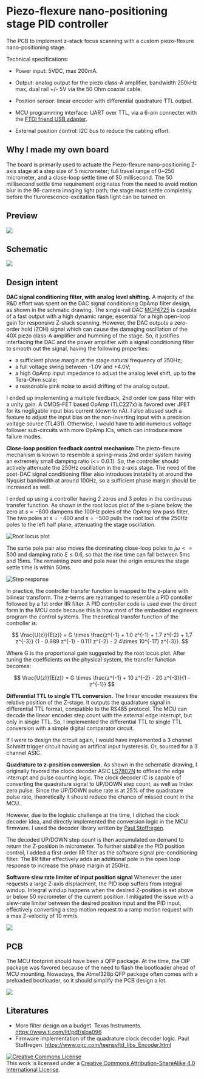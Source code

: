 # Piezo-flexure nano-positioning stage PID controller

The PCB to implement z-stack focus scanning with a custom piezo-flexure nano-positioning stage.

Technical specifications:

* Power input: 5VDC, max 200mA.

* Output: analog output for the piezo class-A amplifier,
  bandwidth 250kHz max, dual rail +/- 5V via the 50 Ohm coaxial cable.

* Position sensor: linear encoder with differential quadrature TTL output.

* MCU programming interface: UART over TTL, via a 6-pin connecter with the [FTDI
  friend USB adapter](https://www.adafruit.com/product/284).

* External position control: I2C bus to reduce the cabling effort.

## Why I made my own board

The board is primarily used to actuate the Piezo-flexure nano-positioning Z-axis stage
at a step size of 5 micrometer; full travel range of 0~250
micrometer, and a close-loop settle time of 50 millisecond. The 50 millisecond
settle time requirement originates from the need to avoid motion blur in the
96-camera imaging light path; the stage must settle completely before the
flurorescence-excitation flash light can be turned on.

## Preview

![](preview.jpg)

## Schematic

![](schematic.png)

## Design intent

**DAC signal conditioning filter, with analog level shifting.** A majority of
the R&D effort was spent on the DAC signal conditioning OpAmp filter design, as
shown in the schmatic drawing. The single-rail DAC
[MCP4725](https://www.adafruit.com/product/935) is capable of a fast output with
a high dynamic range; essential for a high open-loop gain for responsive Z-stack
scanning. However, the DAC outputs a zero-order hold (ZOH) signal which can cause the damaging
oscillation of the 40X piezo class-A amplifier and humming of the stage. So, it
justifies interfacing the DAC and the power amplifier with a signal conditioning
filter to smooth out the signal, having the following properties:

* a sufficient phase margin at the stage natural frequency of 250Hz;
* a full voltage swing between -1.0V and +4.0V;
* a high OpAmp input impedance to adjust the analog level shift, up to the Tera-Ohm scale;
* a reasonable pink noise to avoid drifting of the analog output.

I ended up implementing a multiple feedback, 2nd order low pass filter with a
unity gain. A CMOS-FET based OpAmp (TLC227x) is favored over JFET for its
negligable input bias current (down to nA). I also abused such a feature to
adjust the input bias on the non-inverting input with a precision voltage source
(TL431). Otherwise, I would have to add numerous voltage follower
sub-circuits with more OpAmp ICs, which can introduce more failure modes.

**Close-loop position feedback control mechanism** The piezo-flexure mechanism
is known to resemble a spring-mass 2nd order system having an extremely small
damping ratio (<= 0.0.1). So, the controller should actively attenuate the 250Hz
oscillation in the z-axis stage. The need of the post-DAC signal conditioning
filter also introduces instability at around the Nyquist bandwidth at around
100Hz, so a sufficient phase margin should be increased as well.

I ended up using a controller having 2 zeros and 3 poles in the continuous
transfer function. As shown in the root locus plot of the s-plane below, the
zero at $s=-800$ dampens the 100Hz poles of the OpAmp low pass filter. The two
poles at $s=-400$ and $s=-500$ pulls the root loci of the 250Hz poles to the
left half plane, attenuating the stage oscillation. 

![Root locus plot](control_model/root_locus_ct.png)

The same pole pair also moves the dominating close-loop poles to $j\omega <=
500$ and damping ratio $\xi \leq 0.6$, so that the rise time can fall between
5ms and 15ms. The remaining zero and pole near the origin ensures the stage
settle time is within 50ms.

![Step response](control_model/step_response_dt.png)

In practice, the controller transfer function is mapped to the z-plane with
bilinear transform. The z-terms are rearranged to resemble a PID contoller
followed by a 1st order IIR filter. A PID controller code is used over the
direct form in the MCU code because this is how most of the embedded engineers
program the control systems. The theoretical transfer function of the controller is:

$$
\frac{U(z)}{E(z)} = 
G \times
\frac{z^{-1} + 1.0 z^{-1} + 1.7 z^{-2} + 1.7 z^{-3}}
{1 - 0.889 z^{-1} - 0.111 z^{-2} - 2.4\times 10^{-17} z^{-3}}.
$$

Where G is the proportional gain suggested by the root locus plot.
After tuning the coefficients on the physical
system, the transfer function becomes:

$$
\frac{U(z)}{E(z)} = 
G \times
\frac{z^{-1} + 10 z^{-2} - 20 z^{-3}}{1 - z^{-1}}
$$

**Differential TTL to single TTL conversion.** The linear encoder measures the
relative position of the Z-stage. It outputs the quadrature signal in
differential TTL format, compatible to the RS485 protocol. The MCU can decode the
linear encoder step count with the external edge interrupt, but only in single
TTL. So, I implemented the differential TTL to single TTL conversion with a
simple digital comparator circuit.

If I were to design the circuit again, I would have implemented a 3 channel
Schmitt trigger circuit having an artifical input hysteresis. Or, sourced for a
3 channel ASIC.

**Quadrature to z-position conversion.** As shown in the schematic drawing, I
originally favored the clock decoder ASIC
[LS7802N](https://www.anaheimautomation.com/manuals/ics/L010543%20-%20LSI-LS7082N.pdf)
to offload the edge interrupt and pulse counting logic. The clock decoder IC is
capable of converting the quadrature signal to UP/DOWN step count, as well as
Index zero pulse. Since the UP/DOWN pulse rate is at 25% of the quadrature pulse
rate, theoretically it should reduce the chance of missed count in the MCU..

However, due to the logistic challenge at the time, I ditched the clock decoder
idea, and directly implemented the conversion logic in the MCU firmware. I used
the decoder library written by [Paul
Stoffregen](https://github.com/PaulStoffregen/Encoder).

The decoded UP/DOWN step count is then accumulated on demand to return the
Z-position in micrometer. To further stabilize the PID position control, I added
a first-order IIR filter as the software signal pre-conditioning filter. The IIR
filter effectively adds an additional pole in the open loop response to increase
the phase margin at 250Hz.

**Software slew rate limiter of input position signal** Whenever the user
requests a large Z-axis displacment, the PID loop suffers from integral windup.
Integral windup happens when the desired Z-position is set above or below 50
micrometer of the current position. I mitigated the issue with a slew-rate
limiter between the desired position input and the PID input, effectively
converting a step motion request to a ramp motion request with a max Z-velocity
of 10 mm/s.

![](ramp-response-50micron.png)

## PCB

The MCU footprint should have been a QFP package. At the time, the DIP package
was favored because of the need to flash the bootloader ahead of MCU mounting.
Nowadays, the Atmel328p QFP package often comes with a preloaded bootloader,
so it should simplify the PCB design a lot.

![](pcb-routing.png)

## Literatures

* More filter design on a budget. Texas Instruments. https://www.ti.com/lit/pdf/sloa096
* Firmware implementation of the quadrature clock decoder logic. Paul Stoffregen. https://www.pjrc.com/teensy/td_libs_Encoder.html

<a rel="license" href="http://creativecommons.org/licenses/by-sa/4.0/"><img
alt="Creative Commons License" style="border-width:0"
src="https://i.creativecommons.org/l/by-sa/4.0/88x31.png" /></a><br />This work
is licensed under a <a rel="license"
href="http://creativecommons.org/licenses/by-sa/4.0/">Creative Commons
Attribution-ShareAlike 4.0 International License</a>.
